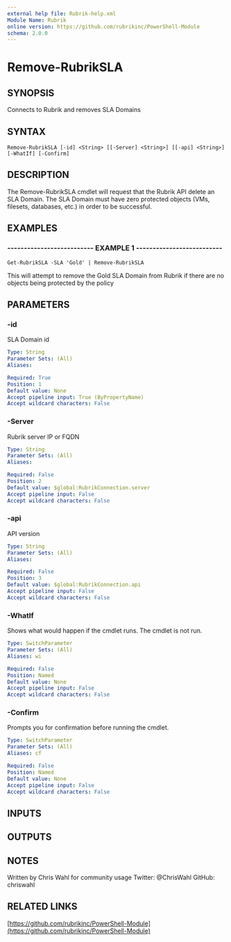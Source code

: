 ```yaml
---
external help file: Rubrik-help.xml
Module Name: Rubrik
online version: https://github.com/rubrikinc/PowerShell-Module
schema: 2.0.0
---
```


# Remove-RubrikSLA

## SYNOPSIS
Connects to Rubrik and removes SLA Domains

## SYNTAX

```
Remove-RubrikSLA [-id] <String> [[-Server] <String>] [[-api] <String>] [-WhatIf] [-Confirm]
```

## DESCRIPTION
The Remove-RubrikSLA cmdlet will request that the Rubrik API delete an SLA Domain.
The SLA Domain must have zero protected objects (VMs, filesets, databases, etc.) in order to be successful.

## EXAMPLES

### -------------------------- EXAMPLE 1 --------------------------
```
Get-RubrikSLA -SLA 'Gold' | Remove-RubrikSLA
```

This will attempt to remove the Gold SLA Domain from Rubrik if there are no objects being protected by the policy

## PARAMETERS

### -id
SLA Domain id

```yaml
Type: String
Parameter Sets: (All)
Aliases: 

Required: True
Position: 1
Default value: None
Accept pipeline input: True (ByPropertyName)
Accept wildcard characters: False
```

### -Server
Rubrik server IP or FQDN

```yaml
Type: String
Parameter Sets: (All)
Aliases: 

Required: False
Position: 2
Default value: $global:RubrikConnection.server
Accept pipeline input: False
Accept wildcard characters: False
```

### -api
API version

```yaml
Type: String
Parameter Sets: (All)
Aliases: 

Required: False
Position: 3
Default value: $global:RubrikConnection.api
Accept pipeline input: False
Accept wildcard characters: False
```

### -WhatIf
Shows what would happen if the cmdlet runs.
The cmdlet is not run.

```yaml
Type: SwitchParameter
Parameter Sets: (All)
Aliases: wi

Required: False
Position: Named
Default value: None
Accept pipeline input: False
Accept wildcard characters: False
```

### -Confirm
Prompts you for confirmation before running the cmdlet.

```yaml
Type: SwitchParameter
Parameter Sets: (All)
Aliases: cf

Required: False
Position: Named
Default value: None
Accept pipeline input: False
Accept wildcard characters: False
```

## INPUTS

## OUTPUTS

## NOTES
Written by Chris Wahl for community usage
Twitter: @ChrisWahl
GitHub: chriswahl

## RELATED LINKS

[https://github.com/rubrikinc/PowerShell-Module](https://github.com/rubrikinc/PowerShell-Module)

